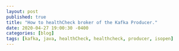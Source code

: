 ```yaml
---
layout: post
published: true
title: "How to healthCheck broker of the Kafka Producer."
date: 2020-04-27 19:00:30 -0400
categories: [blog]
tags: [kafka, java, healthCheck, healthcheck, producer, isopen]
---
```


